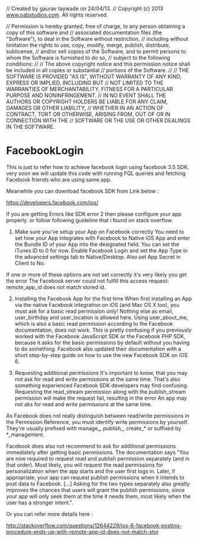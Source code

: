 //  Created by gaurav taywade on 24/04/13.
//  Copyright (c) 2013 www.oabstudios.com. All rights reserved.

// Permission is hereby granted, free of charge, to any person obtaining a copy of this software and
// associated documentation files (the "Software"), to deal in the Software without restriction,
// including without limitation the rights to use, copy, modify, merge, publish, distribute, sublicense,
// and/or sell copies of the Software, and to permit persons to whom the Software is furnished to do so,
// subject to the following conditions:
//
// The above copyright notice and this permission notice shall be included in all copies or substantial
// portions of the Software.
//
// THE SOFTWARE IS PROVIDED "AS IS", WITHOUT WARRANTY OF ANY KIND, EXPRESS OR IMPLIED, INCLUDING BUT
// NOT LIMITED TO THE WARRANTIES OF MERCHANTABILITY, FITNESS FOR A PARTICULAR PURPOSE AND NONINFRINGEMENT.
// IN NO EVENT SHALL THE AUTHORS OR COPYRIGHT HOLDERS BE LIABLE FOR ANY CLAIM, DAMAGES OR OTHER LIABILITY,
// WHETHER IN AN ACTION OF CONTRACT, TORT OR OTHERWISE, ARISING FROM, OUT OF OR IN CONNECTION WITH THE
// SOFTWARE OR THE USE OR OTHER DEALINGS IN THE SOFTWARE.

FacebookLogin
=============


This is just to refer how to achieve facebook login using facebook 3.5 SDK. very soon we will update this code with running FQL queries and fetching Facebook friends who are using same app.

Meanwhile you can download facebook SDK from Link below :

https://developers.facebook.com/ios/


If you are getting Errors like SDK error 2 then please configure your app properly. or follow following guideline that i found on stack overflow.

1. Make sure you've setup your App on Facebook correctly
You need to set how your App integrates with Facebook to Native iOS App and enter the Bundle ID of your App into the designated field. You can set the iTunes ID to 0 for now. Enable Facebook Login and set the App Type in the advanced settings tab to Native/Desktop.
Also set App Secret in Client to No.

If one or more of these options are not set correctly it's very likely you get the error The Facebook server could not fulfill this access request: remote_app_id does not match stored id.

2. Installing the Facebook App for the first time
When first installing an App via the native Facebook integration on iOS (and Mac OS X too), you must ask for a basic read permission only! Nothing else as email, user_birthday and user_location is allowed here. Using user_about_me, which is also a basic read permission according to the Facebook documentation, does not work. This is pretty confusing if you previously worked with the Facebook JavaScript SDK or the Facebook PHP SDK, because it asks for the basic permissions by default without you having to do something. Facebook also updated their documentation with a short step-by-step guide on how to use the new Facebook SDK on iOS 6.

3. Requesting additional permissions
It's important to know, that you may not ask for read and write permissions at the same time. That's also something experienced Facebook SDK developers may find confusing. Requesting the read_stream permission along with the publish_stream permission will make the request fail, resulting in the error An app may not aks for read and write permissions at the same time.

As Facebook does not really distinguish between read/write permissions in the Permission Reference, you must identify write permissions by yourself. They're usually prefixed with manage_*, publish_*, create_* or suffixed by *_management.

Facebook does also not recommend to ask for additional permissions immediately after getting basic permissions. The documentation says "You are now required to request read and publish permission separately (and in that order). Most likely, you will request the read permissions for personalization when the app starts and the user first logs in. Later, if appropriate, your app can request publish permissions when it intends to post data to Facebook. [...] Asking for the two types separately also greatly improves the chances that users will grant the publish permissions, since your app will only seek them at the time it needs them, most likely when the user has a stronger intent.".

Or you can refer more details here :

http://stackoverflow.com/questions/12644229/ios-6-facebook-posting-procedure-ends-up-with-remote-app-id-does-not-match-stor
